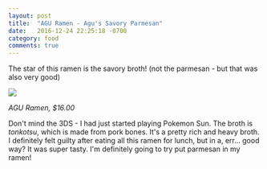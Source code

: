 ```yaml
---
layout: post
title:  "AGU Ramen - Agu's Savory Parmesan"
date:   2016-12-24 22:25:18 -0700
category: food
comments: true
---
```

The star of this ramen is the savory broth! (not the parmesan - but that was
also very good)

![](/assets/blog/2016-12-24/ramen.jpg)

*AGU Ramen, $16.00*

Don't mind the 3DS - I had just started playing Pokemon Sun.  The broth is
*tonkotsu*, which is made from pork bones. It's a pretty rich and heavy broth.
I definitely felt guilty after eating all this ramen for lunch, but in a, err...
good way? It was super tasty. I'm definitely going to try put parmesan in my
ramen!
